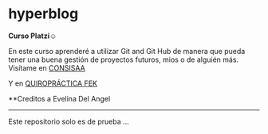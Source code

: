 # hyperblog
**Curso Platzi**:relaxed:

En este curso aprenderé a utilizar Git and Git Hub de manera que pueda tener una buena gestión de proyectos futuros, mios o de alguién más.  
Visítame en  [CONSISAA](https://consisaa.com/#welcome "CONSISAA")

Y en [QUIROPRÁCTICA FEK ](https://quiropracticofek.net/ "QUIROPRÁCTICA FEK ")

**Creditos a Evelina Del Angel

------------
Este repositorio solo es de prueba ...
